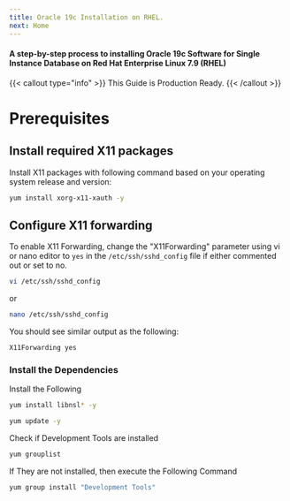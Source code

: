 ```yaml
---
title: Oracle 19c Installation on RHEL.
next: Home
---
```


#### A step-by-step process to installing Oracle 19c Software for Single Instance Database on Red Hat Enterprise Linux 7.9 (RHEL)

{{< callout type="info" >}}
  This Guide is Production Ready.
{{< /callout >}}


# Prerequisites

## Install required X11 packages

Install X11 packages with following command based on your operating system release and version:

```bash
yum install xorg-x11-xauth -y
```

## Configure X11 forwarding

To enable X11 Forwarding, change the "X11Forwarding" parameter using vi or nano editor to ```yes``` in the ```/etc/ssh/sshd_config``` file if either commented out or set to no.

```bash
vi /etc/ssh/sshd_config
```
or 

```bash
nano /etc/ssh/sshd_config
```

You should see similar output as the following:

`X11Forwarding yes`

### Install the Dependencies

Install the Following

```bash
yum install libnsl* -y
```

```bash
yum update -y
```
Check if Development Tools are installed

``` bash
yum grouplist
```
 If They are not installed, then execute the Following Command
```bash
yum group install "Development Tools"

```
